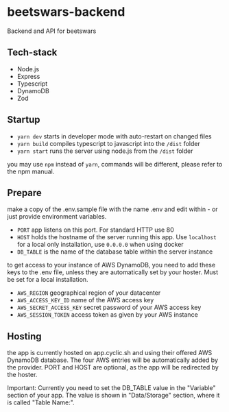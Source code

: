 # beetswars-backend

Backend and API for beetswars

## Tech-stack

- Node.js
- Express
- Typescript
- DynamoDB
- Zod

## Startup

- `yarn dev` starts in developer mode with auto-restart on changed files
- `yarn build` compiles typescript to javascript into the `/dist` folder
- `yarn start` runs the server using node.js from the `/dist` folder

you may use `npm` instead of `yarn`, commands will be different, please refer to the npm manual.

## Prepare

make a copy of the .env.sample file with the name .env and edit within - or
just provide environment variables.

- `PORT` app listens on this port. For standard HTTP use 80
- `HOST` holds the hostname of the server running this app. Use `localhost` for a local only installation, use `0.0.0.0` when using docker
- `DB_TABLE` is the name of the database table within the server instance

to get access to your instance of AWS DynamoDB, you need to add these keys to the .env file, unless they are automatically set by your hoster. Must be set for a local installation.

- `AWS_REGION` geographical region of your datacenter
- `AWS_ACCESS_KEY_ID` name of the AWS access key
- `AWS_SECRET_ACCESS_KEY` secret password of your AWS access key
- `AWS_SESSION_TOKEN` access token as given by your AWS instance

## Hosting

the app is currently hosted on app.cyclic.sh and using their offered AWS DynamoDB database. The four AWS entries will be automatically added by the provider. PORT and HOST are optional, as the app will be redirected by the hoster.

Important: Currently you need to set the DB_TABLE value in the "Variable" section of your app. The value is shown in "Data/Storage" section, where it is called "Table Name:".
